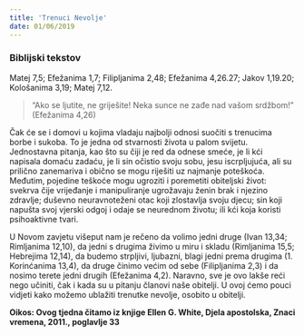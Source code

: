 ```yaml
---
title: 'Trenuci Nevolje'
date: 01/06/2019
---
```


### Biblijski tekstov
Matej 7,5; Efežanima 1,7; Filipljanima 2,48; Efežanima 4,26.27; Jakov 1,19.20; Kološanima 3,19; Matej 7,12.

> <p></p>
> “Ako se ljutite, ne griješite! Neka sunce ne zađe nad vašom srdžbom!” (Efežanima 4,26)

Čak će se i domovi u kojima vladaju najbolji odnosi suočiti s trenucima borbe i sukoba. To je jedna od stvarnosti života u palom svijetu. Jednostavna pitanja, kao što su čiji je red da odnese smeće, je li kći napisala domaću zadaću, je li sin očistio svoju sobu, jesu iscrpljujuća, ali su prilično zanemariva i obično se mogu riješiti uz najmanje poteškoća. Međutim, pojedine teškoće mogu ugroziti i poremetiti obiteljski život: svekrva čije vrijeđanje i manipuliranje ugrožavaju ženin brak i njezino zdravlje; duševno neuravnoteženi otac koji zlostavlja svoju djecu; sin koji napušta svoj vjerski odgoj i odaje se neurednom životu; ili kći koja koristi psihoaktivne tvari.

U Novom zavjetu višeput nam je rečeno da volimo jedni druge (Ivan 13,34; Rimljanima 12,10), da jedni s drugima živimo u miru i skladu (Rimljanima 15,5; Hebrejima 12,14), da budemo strpljivi, ljubazni, blagi jedni prema drugima (1. Korinćanima 13,4), da druge činimo većim od sebe (Filipljanima 2,3) i da nosimo terete jedni drugih (Efežanima 4,2). Naravno, sve je ovo lakše reći nego učiniti, čak i kada su u pitanju članovi naše obitelji. U ovoj ćemo pouci vidjeti kako možemo ublažiti trenutke nevolje, osobito u obitelji.

**Oikos: Ovog tjedna čitamo iz knjige Ellen G. White, Djela apostolska, Znaci vremena, 2011., poglavlje 33**
